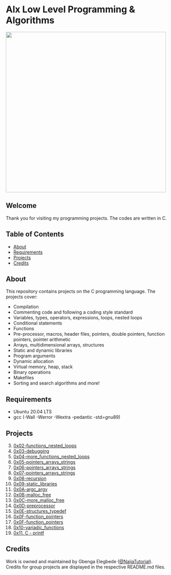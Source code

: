 # Alx Low Level Programming & Algorithms

<img src="https://user-images.githubusercontent.com/111250548/196811919-64bea518-5674-46ee-a363-e6a3c15c36ca.png" width="500" height="500">



## Welcome
Thank you for visiting my programming projects. The codes are written in C.

## Table of Contents
* [About](#about)
* [Requirements](#requirements)
* [Projects](#projects)
* [Credits](#credits)

## About
This repository contains projects on the C programming language. The projects cover:
- Compilation
- Commenting code and following a coding style standard
- Variables, types, operators, expressions, loops, nested loops
- Conditional statements
- Functions
- Pre-processor, macros, header files, pointers, double pointers, function pointers, pointer arithmetic
- Arrays, multidimensional arrays, structures
- Static and dynamic libraries
- Program arguments
- Dynamic allocation
- Virtual memory, heap, stack
- Binary operations
- Makefiles
- Sorting and search algorithms
and more!

## Requirements
* Ubuntu 20.04 LTS
* gcc  (-Wall -Werror -Wextra -pedantic -std=gnu89)

## Projects
3. [0x02-functions_nested_loops](https://github.com/serena0012/alx-low_level_programming/tree/master/0x02-functions_nested_loops)
4. [0x03-debugging](https://github.com/serena0012/alx-low_level_programming/tree/master/0x03-debugging)
5. [0x04-more_functions_nested_loops](https://github.com/serena0012/alx-low_level_programming/tree/master/0x04-more_functions_nested_loops)
6. [0x05-pointers_arrays_strings](https://github.com/serena0012/alx-low_level_programming/tree/master/0x05-pointers_arrays_strings)
7. [0x06-pointers_arrays_strings](https://github.com/serena0012/alx-low_level_programming/tree/master/0x06-pointers_arrays_strings)
8. [0x07-pointers_arrays_strings](https://github.com/serena0012/alx-low_level_programming/tree/master/0x07-pointers_arrays_strings)
9. [0x08-recursion](https://github.com/serena0012/alx-low_level_programming/tree/master/0x08-recursion)
10. [0x09-static_libraries](https://github.com/serena0012/alx-low_level_programming/tree/master/0x09-static_libraries)
11. [0x0A-argc_argv](https://github.com/serena0012/alx-low_level_programming/tree/master/0x0A-argc_argv)
12. [0x0B-malloc_free](https://github.com/serena0012/alx-low_level_programming/tree/master/0x0B-malloc_free)
13. [0x0C-more_malloc_free](https://github.com/serena0012/alx-low_level_programming/tree/master/0x0C-more_malloc_free)
14. [0x0D-preprocessor](https://github.com/serena0012/alx-low_level_programming/tree/master/0x0D-preprocessor)
15. [0x0E-structures_typedef](https://github.com/serena0012/alx-low_level_programming/tree/master/0x0E-structures_typedef)
16. [0x0F-function_pointers](https://github.com/serena0012/alx-low_level_programming/tree/master/0x0F-function_pointers)
17. [0x0F-function_pointers](https://github.com/serena0012/alx-low_level_programming/tree/master/0x0F-function_pointer)
18. [0x10-variadic_functions](https://github.com/serena0012/alx-low_level_programming/tree/master/0x10-variadic_functions)
19. [0x11. C - printf](https://github.com/code-vibe/printf)






## Credits
Work is owned and maintained by Gbenga Elegbede ([@NaijaTutorial](https://twitter.com/NaijaTutorial)). Credits for group projects are displayed in the respective README.md files.
